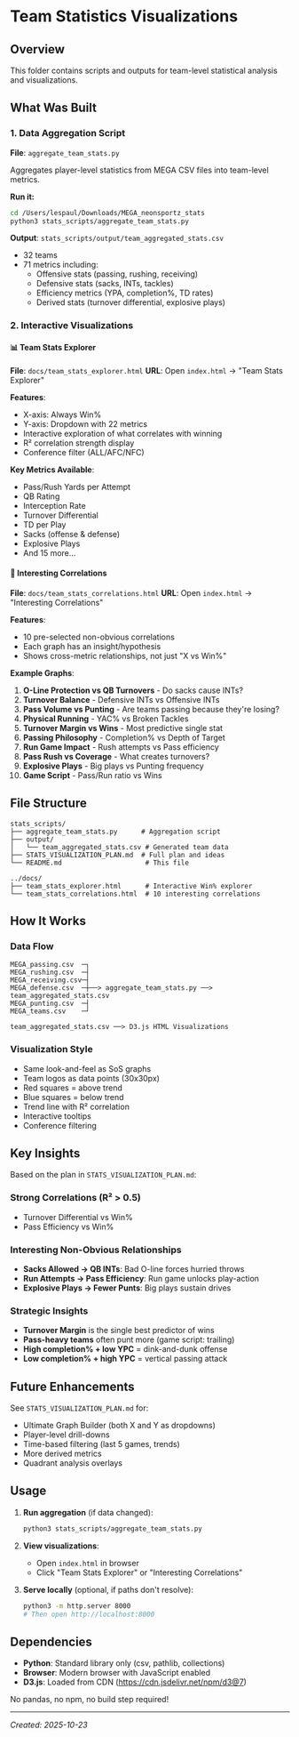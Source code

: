 # Team Statistics Visualizations

## Overview
This folder contains scripts and outputs for team-level statistical analysis and visualizations.

## What Was Built

### 1. Data Aggregation Script
**File**: `aggregate_team_stats.py`

Aggregates player-level statistics from MEGA CSV files into team-level metrics.

**Run it:**
```bash
cd /Users/lespaul/Downloads/MEGA_neonsportz_stats
python3 stats_scripts/aggregate_team_stats.py
```

**Output**: `stats_scripts/output/team_aggregated_stats.csv`
- 32 teams
- 71 metrics including:
  - Offensive stats (passing, rushing, receiving)
  - Defensive stats (sacks, INTs, tackles)
  - Efficiency metrics (YPA, completion%, TD rates)
  - Derived stats (turnover differential, explosive plays)

### 2. Interactive Visualizations

#### 📊 Team Stats Explorer
**File**: `docs/team_stats_explorer.html`
**URL**: Open `index.html` → "Team Stats Explorer"

**Features**:
- X-axis: Always Win%
- Y-axis: Dropdown with 22 metrics
- Interactive exploration of what correlates with winning
- R² correlation strength display
- Conference filter (ALL/AFC/NFC)

**Key Metrics Available**:
- Pass/Rush Yards per Attempt
- QB Rating
- Interception Rate
- Turnover Differential
- TD per Play
- Sacks (offense & defense)
- Explosive Plays
- And 15 more...

#### 🔬 Interesting Correlations
**File**: `docs/team_stats_correlations.html`
**URL**: Open `index.html` → "Interesting Correlations"

**Features**:
- 10 pre-selected non-obvious correlations
- Each graph has an insight/hypothesis
- Shows cross-metric relationships, not just "X vs Win%"

**Example Graphs**:
1. **O-Line Protection vs QB Turnovers** - Do sacks cause INTs?
2. **Turnover Balance** - Defensive INTs vs Offensive INTs
3. **Pass Volume vs Punting** - Are teams passing because they're losing?
4. **Physical Running** - YAC% vs Broken Tackles
5. **Turnover Margin vs Wins** - Most predictive single stat
6. **Passing Philosophy** - Completion% vs Depth of Target
7. **Run Game Impact** - Rush attempts vs Pass efficiency
8. **Pass Rush vs Coverage** - What creates turnovers?
9. **Explosive Plays** - Big plays vs Punting frequency
10. **Game Script** - Pass/Run ratio vs Wins

## File Structure

```
stats_scripts/
├── aggregate_team_stats.py      # Aggregation script
├── output/
│   └── team_aggregated_stats.csv # Generated team data
├── STATS_VISUALIZATION_PLAN.md  # Full plan and ideas
└── README.md                     # This file

../docs/
├── team_stats_explorer.html      # Interactive Win% explorer
└── team_stats_correlations.html  # 10 interesting correlations
```

## How It Works

### Data Flow
```
MEGA_passing.csv  ─┐
MEGA_rushing.csv  ─┤
MEGA_receiving.csv─┤
MEGA_defense.csv  ─┼──> aggregate_team_stats.py ──> team_aggregated_stats.csv
MEGA_punting.csv  ─┤
MEGA_teams.csv    ─┘

team_aggregated_stats.csv ──> D3.js HTML Visualizations
```

### Visualization Style
- Same look-and-feel as SoS graphs
- Team logos as data points (30x30px)
- Red squares = above trend
- Blue squares = below trend
- Trend line with R² correlation
- Interactive tooltips
- Conference filtering

## Key Insights

Based on the plan in `STATS_VISUALIZATION_PLAN.md`:

### Strong Correlations (R² > 0.5)
- Turnover Differential vs Win%
- Pass Efficiency vs Win%

### Interesting Non-Obvious Relationships
- **Sacks Allowed → QB INTs**: Bad O-line forces hurried throws
- **Run Attempts → Pass Efficiency**: Run game unlocks play-action
- **Explosive Plays → Fewer Punts**: Big plays sustain drives

### Strategic Insights
- **Turnover Margin** is the single best predictor of wins
- **Pass-heavy teams** often punt more (game script: trailing)
- **High completion% + low YPC** = dink-and-dunk offense
- **Low completion% + high YPC** = vertical passing attack

## Future Enhancements

See `STATS_VISUALIZATION_PLAN.md` for:
- Ultimate Graph Builder (both X and Y as dropdowns)
- Player-level drill-downs
- Time-based filtering (last 5 games, trends)
- More derived metrics
- Quadrant analysis overlays

## Usage

1. **Run aggregation** (if data changed):
   ```bash
   python3 stats_scripts/aggregate_team_stats.py
   ```

2. **View visualizations**:
   - Open `index.html` in browser
   - Click "Team Stats Explorer" or "Interesting Correlations"
   
3. **Serve locally** (optional, if paths don't resolve):
   ```bash
   python3 -m http.server 8000
   # Then open http://localhost:8000
   ```

## Dependencies

- **Python**: Standard library only (csv, pathlib, collections)
- **Browser**: Modern browser with JavaScript enabled
- **D3.js**: Loaded from CDN (https://cdn.jsdelivr.net/npm/d3@7)

No pandas, no npm, no build step required!

---

*Created: 2025-10-23*
